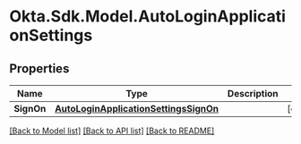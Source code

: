 # Okta.Sdk.Model.AutoLoginApplicationSettings
## Properties

Name | Type | Description | Notes
------------ | ------------- | ------------- | -------------
**SignOn** | [**AutoLoginApplicationSettingsSignOn**](AutoLoginApplicationSettingsSignOn.md) |  | [optional] 

[[Back to Model list]](../README.md#documentation-for-models) [[Back to API list]](../README.md#documentation-for-api-endpoints) [[Back to README]](../README.md)

